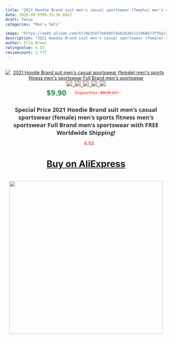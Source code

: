 ```yaml
---
title: "2021 Hoodie Brand suit men's casual sportswear (female) men's sports fitness men's sportswear Full Brand men's sportswear"
date: 2020-09-9T09:33:36.892Z
draft: false
categories: "Men's Sets"

image: "https://ae01.alicdn.com/kf/Hb35477e6485f4ab2b3b511fd68473ff6p/2021-Hoodie-Brand-suit-men-s-casual-sportswear-female-men-s-sports-fitness-men-s-sportswear.jpg"
description: "2021 Hoodie Brand suit men's casual sportswear (female) men's sports fitness men's sportswear Full Brand men's sportswear"
author: Ella Brown
ratingvalue: 4.53
reviewcount: 2.777
---
```

<br>
<div style="text-align: center;">
<a href="https://s.click.aliexpress.com/e/_AAUhYp" target="_blank" rel="nofollow noopener noreferrer"><img alt="2021 Hoodie Brand suit men's casual sportswear (female) men's sports fitness men's sportswear Full Brand men's sportswear" class="magnifier-image" src="https://ae01.alicdn.com/kf/Hb35477e6485f4ab2b3b511fd68473ff6p/2021-Hoodie-Brand-suit-men-s-casual-sportswear-female-men-s-sports-fitness-men-s-sportswear.jpg_640x640.jpg">
<br>
<img style="border:1px solid salmon" src="https://ae01.alicdn.com/kf/Hb35477e6485f4ab2b3b511fd68473ff6p/2021-Hoodie-Brand-suit-men-s-casual-sportswear-female-men-s-sports-fitness-men-s-sportswear.jpg_120x120.jpg">&nbsp;&nbsp;<img style="border:1px solid salmon" src="https://ae01.alicdn.com/kf/H3f1dfe99f2484ad49b5e490b75cff605J/2021-Hoodie-Brand-suit-men-s-casual-sportswear-female-men-s-sports-fitness-men-s-sportswear.jpg_120x120.jpg">&nbsp;&nbsp;<img style="border:1px solid salmon" src="https://ae01.alicdn.com/kf/H520f8801c51a48d2ab85b09970ca435cy/2021-Hoodie-Brand-suit-men-s-casual-sportswear-female-men-s-sports-fitness-men-s-sportswear.jpg_120x120.jpg">&nbsp;&nbsp;<img style="border:1px solid salmon" src="https://ae01.alicdn.com/kf/H32cd6ea8bded4975b7d4fe705117f7f5S/2021-Hoodie-Brand-suit-men-s-casual-sportswear-female-men-s-sports-fitness-men-s-sportswear.jpg_120x120.jpg">&nbsp;&nbsp;<img style="border:1px solid salmon" src="https://ae01.alicdn.com/kf/H265671a7b05f44399f020ed29fcfc06cw/2021-Hoodie-Brand-suit-men-s-casual-sportswear-female-men-s-sports-fitness-men-s-sportswear.jpg_120x120.jpg"></a></div><br0>
<div style="text-align: center;"><span style="background-color: white; border: 0px; box-sizing: border-box; color: seagreen; display: inline-block; font-family: &quot;open sans&quot; , &quot;arial&quot; , &quot;helvetica&quot; , sans-serif , &quot;heiti&quot;; font-size: 24px; font-stretch: inherit; font-weight: 700; line-height: inherit; margin: 0px 10px 0px 0px; padding: 0px; vertical-align: middle;">$9.90 </span>
<span style="background: rgb(255 , 241 , 241); border-radius: 3px; border: 0px; box-sizing: border-box; color: #ff4747; display: inline-block; font-family: inherit; font-size: 12px; font-stretch: inherit; font-style: inherit; font-variant: inherit; font-weight: 600; line-height: inherit; margin: 0px; padding: 2px 5px; transform: scale(0.9); vertical-align: middle;">Original Price : <b style="text-decoration: line-through;">$14.15 </b> 30%&nbsp;&nbsp;</span></div>
<h1 style="color: #333333; display: inline-block; font-family: &quot;open sans&quot; , &quot;arial&quot; , &quot;helvetica&quot; , sans-serif , &quot;heiti&quot;; font-size: 18px; font-stretch: inherit; font-weight: 700; text-align: center;">Special Price 2021 Hoodie Brand suit men's casual sportswear (female) men's sports fitness men's sportswear Full Brand men's sportswear with FREE Worldwide Shipping!</h1>
<div style="color: #ff4747; text-align: center;">
<img src="https://4.bp.blogspot.com/-M0ZcTcb-5uY/XleCXlxnR4I/AAAAAAAAAEc/OrjgMkXV1oMQFaCRZj5HQwOCBcu3w1FegCPcBGAYYCw/s1600/star.png" style="height: 15px;">&nbsp;<b>4.53</b></div>
<div class="button_cont" align="center"><a class="buynow_a" href="https://s.click.aliexpress.com/e/_AAUhYp" target="_blank" rel="nofollow noopener noreferrer"><H1>Buy on AliExpress</H1></a></div><br>
<div class="separator" style="clear: both; text-align: center;">
<img src="https://lh3.googleusercontent.com/-pTy5HemUv9M/XlePHvY0dAI/AAAAAAAAAE4/0nX5iRUoIWY8eMW9Dpxeirr157OZliDIgCLcBGAsYHQ/s1600/badge.gif" width="480">
</div>
